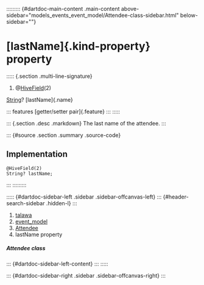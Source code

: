 ::::::::: {#dartdoc-main-content .main-content above-sidebar="models_events_event_model/Attendee-class-sidebar.html" below-sidebar=""}
<div>

# [lastName]{.kind-property} property

</div>

::::: {.section .multi-line-signature}
<div>

1.  @[HiveField](https://pub.dev/documentation/hive/2.2.3/hive/HiveField-class.html)(2)

</div>

[String](https://api.flutter.dev/flutter/dart-core/String-class.html)?
[lastName]{.name}

::: features
[getter/setter pair]{.feature}
:::
:::::

::: {.section .desc .markdown}
The last name of the attendee.
:::

::: {#source .section .summary .source-code}
## Implementation

``` language-dart
@HiveField(2)
String? lastName;
```
:::
:::::::::

::::: {#dartdoc-sidebar-left .sidebar .sidebar-offcanvas-left}
::: {#header-search-sidebar .hidden-l}
:::

1.  [talawa](../../index.html)
2.  [event_model](../../models_events_event_model/)
3.  [Attendee](../../models_events_event_model/Attendee-class.html)
4.  lastName property

##### Attendee class

::: {#dartdoc-sidebar-left-content}
:::
:::::

::: {#dartdoc-sidebar-right .sidebar .sidebar-offcanvas-right}
:::
